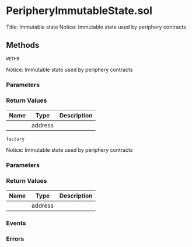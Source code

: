 
# PeripheryImmutableState.sol
Title: Immutable state
Notice: Immutable state used by periphery contracts

## Methods
```solidity
WETH9
```
Notice: Immutable state used by periphery contracts

### Parameters

### Return Values
| Name | Type | Description |
|---|---|---|
|  | address |  |

```solidity
factory
```
Notice: Immutable state used by periphery contracts

### Parameters

### Return Values
| Name | Type | Description |
|---|---|---|
|  | address |  |


### Events

### Errors


